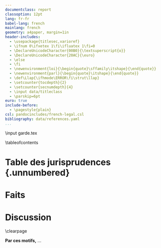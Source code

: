 ```yaml
---
documentclass: report
classoption: 12pt
lang: fr-fr
babel-lang: french
mainlang: french
geometry: a4paper, margin=1in
header-includes:
  - \usepackage{titlesec,varioref}
  - \ifnum 0\ifxetex 1\fi\ifluatex 1\fi=0 
  - \DeclareUnicodeCharacter{00B0}{\textsuperscript{o}}
  - \DeclareUnicodeCharacter{20AC}{\euro}
  - \else 
  - \fi
  - \newenvironment{loi}{\begin{quote}\sffamily\itshape}{\end{quote}}
  - \newenvironment{parl}{\begin{quote}\itshape}{\end{quote}}
  - \def\Llap{\ifhmode\ERROR\fi\strut\llap}
  - \setcounter{tocdepth}{2}
  - \setcounter{secnumdepth}{4}
  - \input data/titleclass
  - \parskip=6pt
euro: true
include-before:
  - \pagestyle{plain}
csl: pandocincludes/french-legal.csl
bibliography: data/references.yaml
...
```


<!-- Page de garde LaTeX -->
\input garde.tex

\tableofcontents

# Table des jurisprudences {.unnumbered}

<div id="refs"></div>

# Faits

# Discussion

\clearpage

**Par ces motifs,** ...

